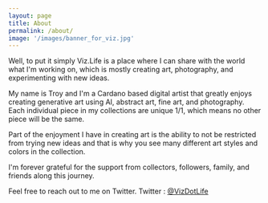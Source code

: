 ```yaml
---
layout: page
title: About
permalink: /about/
image: '/images/banner_for_viz.jpg'
---
```


Well, to put it simply Viz.Life is a place where I can share with the world what I'm working on, which is mostly creating art, photography, and experimenting with new ideas. 

My name is Troy and I'm a Cardano based digital artist that greatly enjoys creating generative art using AI, abstract art, fine art, and photography. Each individual piece in my collections are unique 1/1, which means no other piece will be the same. 

Part of the enjoyment I have in creating art is the ability to not be restricted from trying new ideas and that is why you see many different art styles and colors in the collection. 

I'm forever grateful for the support from collectors, followers, family, and friends along this journey. 

Feel free to reach out to me on Twitter. 
Twitter : [@VizDotLife](https://twitter.com/VizDotLife)  
